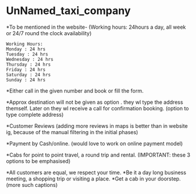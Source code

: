 # UnNamed_taxi_company

*To be mentioned in the website- 
(Working hours: 24hours a day, all week 
                    or 
                24/7 round the clock availability)

    Working Hours:
    Monday : 24 hrs
    Tuesday : 24 hrs
    Wednesday : 24 hrs
    Thursday : 24 hrs
    Friday : 24 hrs
    Saturday : 24 hrs
    Sunday : 24 hrs
    
*Either call in the given number and book or fill the form.
    
*Approx destination will not be given as option . they wl type the address themself. Later on they wl receive a call for confirmation booking.
(option to type complete address)

*Customer Reviews
(adding more reviews in maps is better than in website ig, because of the manual filtering in the initial phases)

*Payment by Cash/online.
(would love to work on online payment model)

*Cabs for point to point travel, a round trip and rental.
(IMPORTANT: these 3 options to be emphasised)



*All customers are equal, we respect your time. 
*Be it a day long business meeting, a shopping trip or visiting a place.
*Get a cab in your doorstep.
(more such captions)
